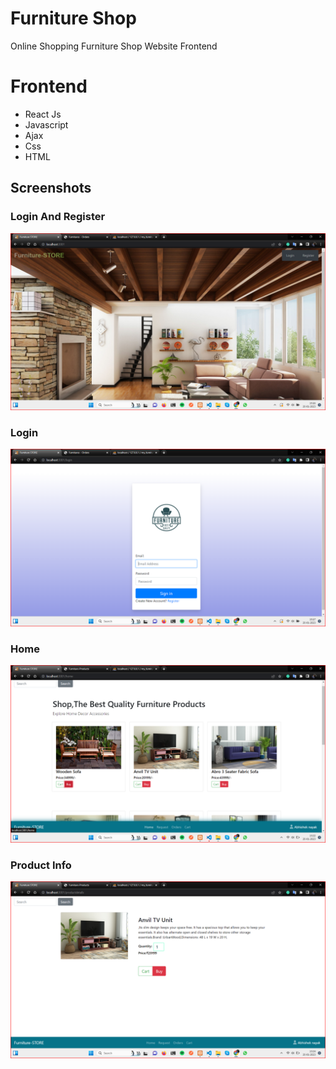 # Furniture Shop
Online Shopping Furniture Shop Website Frontend



# Frontend
- React Js
- Javascript
- Ajax
- Css
- HTML



## Screenshots

### Login And Register
![Login](https://github.com/abhinayak05/furniture-store-frontend/blob/main/screenshots/loginregister.png?raw=true)
### Login
![Login](https://github.com/abhinayak05/furniture-store-frontend/blob/main/screenshots/login.png?raw=true)
### Home
![Login](https://github.com/abhinayak05/furniture-store-frontend/blob/main/screenshots/homepageproducts.png?raw=true)

### Product Info
![Login](https://github.com/abhinayak05/furniture-store-frontend/blob/main/screenshots/productInfo.png?raw=true)
